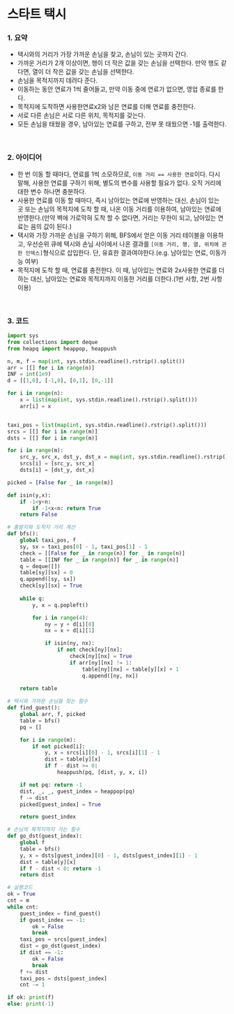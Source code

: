 # 스타트 택시

### 1. 요약

- 택시와의 거리가 가장 가까운 손님을 찾고, 손님이 있는 곳까지 간다.
- 가까운 거리가 2개 이상이면, 행이 더 작은 값을 갖는 손님을 선택한다. 만약 행도 같다면, 열이 더 작은 값을 갖는 손님을 선택한다.
- 손님을 목적지까지 데려다 준다.
- 이동하는 동안 연료가 1씩 줄어들고, 만약 이동 중에 연료가 없으면, 영업 종료를 한다.
- 목적지에 도착하면 사용한연료x2와 남은 연료를 더해 연료를 충전한다.
- 서로 다른 손님은 서로 다른 위치, 목적지를 갖는다.
- 모든 손님을 태웠을 경우, 남아있는 연료를 구하고, 전부 못 태웠으면 -1를 출력한다.

<br/>

### 2. 아이디어

- 한 번 이동 할 때마다, 연료를 1씩 소모하므로, `이동 거리 == 사용한 연료`이다. 다시 말해, 사용한 연료를 구하기 위해, 별도의 변수를 사용할 필요가 없다. 오직 거리에 대한 변수 하나면 충분하다.
- 사용한 연료를 이동 할 때마다, 즉시 남아있는 연료에 반영하는 대신, 손님이 있는 곳 또는 손님의 목적지에 도착 할 때, 나온 이동 거리를 이용하여, 남아있는 연료에 반영한다.(만약 벽에 가로막혀 도착 할 수 없다면, 거리는 무한이 되고, 남아있는 연료는 음의 값이 된다.)
- 택시와 가장 가까운 손님을 구하기 위해, BFS에서 얻은 이동 거리 테이블을 이용하고, 우선순위 큐에 택시와 손님 사이에서 나온 결과를 `[이동 거리, 행, 열, 위치에 관한 인덱스]`형식으로 삽입한다. 단, 유효한 결과여야한다.(e.g. 남아있는 연료, 이동가능 여부)
- 목적지에 도착 할 때, 연료를 충전한다. 이 때, 남아있는 연료와 2x사용한 연료를 더하는 대신, 남아있는 연료와 목적지까지 이동한 거리를 더한다.(1번 사항, 2번 사항 이용)

<br/>

### 3. 코드

```python
import sys
from collections import deque
from heapq import heappop, heappush

n, m, f = map(int, sys.stdin.readline().rstrip().split())
arr = [[] for i in range(n)]
INF = int(1e9)
d = [[1,0], [-1,0], [0,1], [0,-1]]

for i in range(n):
    x = list(map(int, sys.stdin.readline().rstrip().split()))
    arr[i] = x


taxi_pos = list(map(int, sys.stdin.readline().rstrip().split()))
srcs = [[] for i in range(m)]
dsts = [[] for i in range(m)]

for i in range(m):
    src_y, src_x, dst_y, dst_x = map(int, sys.stdin.readline().rstrip().split())
    srcs[i] = [src_y, src_x]
    dsts[i] = [dst_y, dst_x]

picked = [False for _ in range(m)]

def isin(y,x):
    if -1<y<n:
        if -1<x<n: return True
    return False

# 출발지와 도착지 거리 계산
def bfs():
    global taxi_pos, f
    sy, sx = taxi_pos[0] - 1, taxi_pos[1] - 1
    check = [[False for _ in range(n)] for _ in range(n)]
    table = [[INF for _ in range(n)] for _ in range(n)]
    q = deque([])
    table[sy][sx] = 0
    q.append([sy, sx])
    check[sy][sx] = True
    
    while q:
        y, x = q.popleft()

        for i in range(4):
            ny = y + d[i][0]
            nx = x + d[i][1]

            if isin(ny, nx):
                if not check[ny][nx]:
                    check[ny][nx] = True
                    if arr[ny][nx] != 1:
                        table[ny][nx] = table[y][x] + 1
                        q.append([ny, nx])
    
    return table

# 택시와 가까운 손님을 찾는 함수
def find_guest():
    global arr, f, picked 
    table = bfs()
    pq = []

    for i in range(m):
        if not picked[i]:
            y, x = srcs[i][0] - 1, srcs[i][1] - 1
            dist = table[y][x]
            if f - dist >= 0:
                heappush(pq, [dist, y, x, i]) 

    if not pq: return -1
    dist, _, _, guest_index = heappop(pq)
    f -= dist
    picked[guest_index] = True

    return guest_index

# 손님의 목적지까지 가는 함수
def go_dst(guest_index):
    global f
    table = bfs()
    y, x = dsts[guest_index][0] - 1, dsts[guest_index][1] - 1
    dist = table[y][x]
    if f - dist < 0: return -1
    return dist

# 실행코드
ok = True
cnt = m
while cnt:
    guest_index = find_guest()
    if guest_index == -1:
        ok = False
        break
    taxi_pos = srcs[guest_index]
    dist = go_dst(guest_index)
    if dist == -1:
        ok = False
        break
    f += dist
    taxi_pos = dsts[guest_index]
    cnt -= 1

if ok: print(f)
else: print(-1)
```

